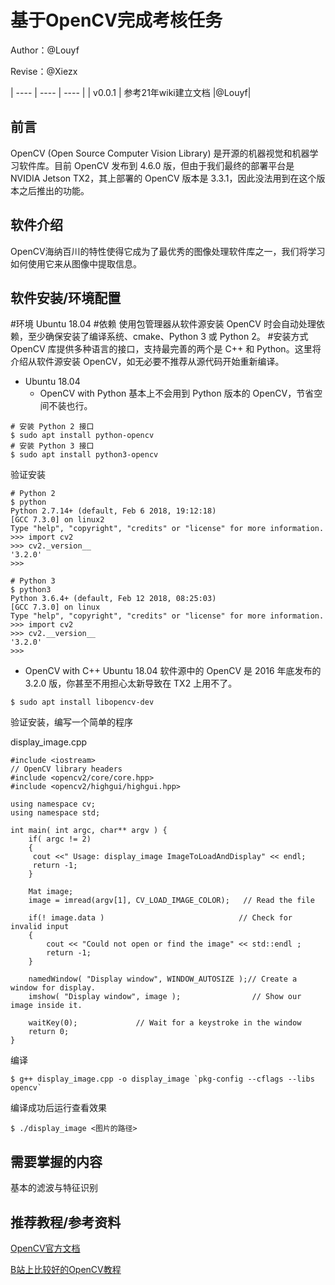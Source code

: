 # 基于OpenCV完成考核任务

Author：@Louyf

Revise：@Xiezx


| ---- | ---- | ---- |
| v0.0.1 | 参考21年wiki建立文档 |@Louyf|




## 前言
OpenCV (Open Source Computer Vision Library) 是开源的机器视觉和机器学习软件库。目前 OpenCV 发布到 4.6.0 版，但由于我们最终的部署平台是 NVIDIA Jetson TX2，其上部署的 OpenCV 版本是 3.3.1，因此没法用到在这个版本之后推出的功能。
## 软件介绍
OpenCV海纳百川的特性使得它成为了最优秀的图像处理软件库之一，我们将学习如何使用它来从图像中提取信息。
## 软件安装/环境配置
#环境
Ubuntu 18.04 
#依赖
使用包管理器从软件源安装 OpenCV 时会自动处理依赖，至少确保安装了编译系统、cmake、Python 3 或 Python 2。
#安装方式
OpenCV 库提供多种语言的接口，支持最完善的两个是 C++ 和 Python。这里将介绍从软件源安装 OpenCV，如无必要不推荐从源代码开始重新编译。
- Ubuntu 18.04
  - OpenCV with Python
基本上不会用到 Python 版本的 OpenCV，节省空间不装也行。
```shell
# 安装 Python 2 接口
$ sudo apt install python-opencv
# 安装 Python 3 接口
$ sudo apt install python3-opencv
```
验证安装
```shell
# Python 2
$ python
Python 2.7.14+ (default, Feb 6 2018, 19:12:18) 
[GCC 7.3.0] on linux2
Type "help", "copyright", "credits" or "license" for more information.
>>> import cv2
>>> cv2._version__
'3.2.0'
>>>
```
```shell
# Python 3
$ python3
Python 3.6.4+ (default, Feb 12 2018, 08:25:03) 
[GCC 7.3.0] on linux
Type "help", "copyright", "credits" or "license" for more information.
>>> import cv2
>>> cv2.__version__
'3.2.0'
>>> 
```

  - OpenCV with C++
Ubuntu 18.04 软件源中的 OpenCV 是 2016 年底发布的 3.2.0 版，你甚至不用担心太新导致在 TX2 上用不了。
```shell
$ sudo apt install libopencv-dev
```
验证安装，编写一个简单的程序

display_image.cpp
```shell
#include <iostream>
// OpenCV library headers
#include <opencv2/core/core.hpp>
#include <opencv2/highgui/highgui.hpp>

using namespace cv;
using namespace std;

int main( int argc, char** argv ) {
    if( argc != 2)
    {
     cout <<" Usage: display_image ImageToLoadAndDisplay" << endl;
     return -1;
    }

    Mat image;
    image = imread(argv[1], CV_LOAD_IMAGE_COLOR);   // Read the file

    if(! image.data )                              // Check for invalid input
    {
        cout << "Could not open or find the image" << std::endl ;
        return -1;
    }

    namedWindow( "Display window", WINDOW_AUTOSIZE );// Create a window for display.
    imshow( "Display window", image );                // Show our image inside it.

    waitKey(0);             // Wait for a keystroke in the window
    return 0;
}
```
编译
```shell
$ g++ display_image.cpp -o display_image `pkg-config --cflags --libs opencv`
```
编译成功后运行查看效果
```shell
$ ./display_image <图片的路径>
```
## 需要掌握的内容
基本的滤波与特征识别
## 推荐教程/参考资料
[OpenCV官方文档](https://docs.opencv.org/4.x/df/d65/tutorial_table_of_content_introduction.html)

[B站上比较好的OpenCV教程](https://www.bilibili.com/video/BV1Mv4y1M7gJ?spm_id_from=333.337.search-card.all.click&vd_source=edcefed95842493f34b0dfe837cf5683)
